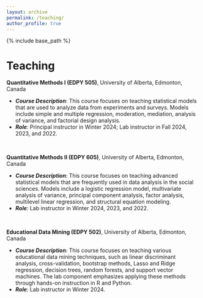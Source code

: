 ```yaml
---
layout: archive
permalink: /teaching/
author_profile: true
---
```


{% include base_path %}

Teaching
======
**Quantitative Methods I (EDPY 505)**, University of Alberta, Edmonton, Canada  
* **_Course Description_**: This course focuses on teaching statistical models that are used to analyze data from experiments and surveys. Models include simple and multiple regression, moderation, mediation, analysis of variance, and factorial design analysis.  
* **_Role_**: Principal instructor in Winter 2024; Lab instructor in Fall 2024, 2023, and 2022.

&nbsp;

**Quantitative Methods II (EDPY 605)**, University of Alberta, Edmonton, Canada  
* **_Course Description_**: This course focuses on teaching advanced statistical models that are frequently used in data analysis in the social sciences. Models include a logistic regression model, multivariate analysis of variance, principal component analysis, factor analysis, multilevel linear regression, and structural equation modeling.  
* **_Role_**: Lab instructor in Winter 2024, 2023, and 2022.

&nbsp;

**Educational Data Mining (EDPY 502)**, University of Alberta, Edmonton, Canada  
* **_Course Description_**: This course focuses on teaching various educational data mining techniques, such as linear discriminant analysis, cross-validation, bootstrap methods, Lasso and Ridge regression, decision trees, random forests, and support vector machines. The lab component emphasizes applying these methods through hands-on instruction in R and Python.  
* **_Role_**: Lab instructor in Winter 2024.

